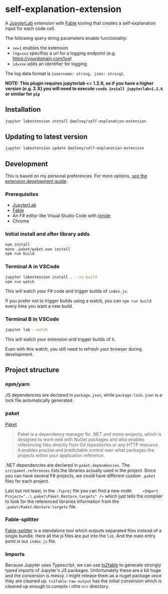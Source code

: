 # self-explanation-extension

A [JupyterLab](https://jupyterlab.readthedocs.io/en/stable/) extension with [Fable](https://fable.io/) tooling that creates a self-explanation input for each code cell.

The following query string parameters enable functionality:

- `se=1` enables the extension
- `log=xxx` specifies a url for a logging endpoint (e.g. https://yourdomain.com/log)
- `id=xxx` adds an identifier for logging

The log data format is `{username: string, json: string}`.

**NOTE: This plugin requires jupyterlab <= 1.2.6, so if you have a higher version (e.g. 2.X) you will need to execute `conda install jupyterlab=1.2.6` or similar for `pip`**


## Installation

```bash
jupyter labextension install @aolney/self-explanation-extension
```

## Updating to latest version

```bash
jupyter labextension update @aolney/self-explanation-extension
```

## Development

This is based on my personal preferences. For more options, [see the extension development guide](https://jupyterlab.readthedocs.io/en/stable/developer/extension_dev.html#developer-extensions).

### Prerequisites

* [JupyterLab](https://jupyterlab.readthedocs.io/en/stable/getting_started/installation.html)
* [Fable](https://fable.io/)
* An F# editor like Visual Studio Code with [Ionide](http://ionide.io/) 
* Chrome

### Initial install and after library adds

```bash
npm install
mono .paket/paket.exe install
npm run build
```

### Terminal A in VSCode

```bash
jupyter labextension install . --no-build
npm run watch
```

This will watch your F# code and trigger builds of `index.js`.

If you prefer not to trigger builds using a watch, you can `npm run build` every time you want a new build.

### Terminal B in VSCode

```bash
jupyter lab --watch
```

This will watch your extension and trigger builds of it.

Even with this watch, you still need to refresh your browser during development.

## Project structure

### npm/yarn

JS dependencies are declared in `package.json`, while `package-lock.json` is a lock file automatically generated.

### paket

[Paket](https://fsprojects.github.io/Paket/) 

> Paket is a dependency manager for .NET and mono projects, which is designed to work well with NuGet packages and also enables referencing files directly from Git repositories or any HTTP resource. It enables precise and predictable control over what packages the projects within your application reference.

.NET dependencies are declared in `paket.dependencies`. The `src/paket.references` lists the libraries actually used in the project. Since you can have several F# projects, we could have different custom `.paket` files for each project.

Last but not least, in the `.fsproj` file you can find a new node: `	<Import Project="..\.paket\Paket.Restore.targets" />` which just tells the compiler to look for the referenced libraries information from the `.paket/Paket.Restore.targets` file.

### Fable-splitter

[Fable-splitter]() is a standalone tool which outputs separated files instead of a single bundle. Here all the js files are put into the `lib`. And the main entry point is our `index.js` file.

### Imports

Because Jupyter uses Typescript, we can use [ts2fable](https://github.com/fable-compiler/ts2fable) to generate strongly typed imports of Jupyter's JS packages. Unfortunately these are a bit huge and the conversion is messy. 
I might release them as a nuget package once they are cleaned up.
`ts2fable-raw-output` has the initial conversion which is cleaned up enough to compile i nthe `src` directory. 



